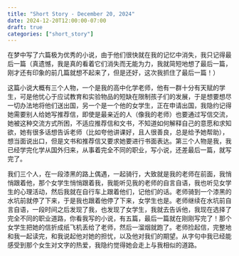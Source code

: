 ```yaml
---
title: "Short Story - December 20, 2024"
date: 2024-12-20T12:00:00-07:00
draft: true
categories: ["short_story"]
---
```

在梦中写了六篇极为优秀的小说，由于他们很快就在我的记忆中消失，我只记得最后一篇（真遗憾，我是真的看着它们消失而无能为力，我就简短地想了最后一篇，刚才还有印象的前几篇就想不起来了，但是还好，这次我抓住了最后一篇！）

这篇小说大概有三个人物，一个是我的高中化学老师，他有一群十分有天赋的学生，可是他忧心于应试教育和实验物品的短缺在限制孩子们的发展，于是想要想尽一切办法地将他们送出国，另一个是一个他的女学生，正在申请出国，我隐约记得她需要别人给她写推荐信，即使是最亲近的人（像我的老师）也要通过写信交流，她被这种交流方式所困，不适应推荐信和文书，不知道如何解释自己的意愿和求知欲，她有很多话想告诉老师（比如夸他讲课好，且人很善良，总是给予她帮助），想当面说出口，但是文书和推荐信又要求她要进行书面表达。第三个人物是我，我已经学完化学从国外归来，从事着完全不同的职业，写小说，还差最后一篇，就写完了。

我们三个人，在一段漆黑的路上偶遇，一起骑行，大致就是我的老师在前面，我悄悄跟着他，那个女学生悄悄跟着我，我能听见我的老师的自言自语，我也听见女学生的心理活动，然后我就在自行车上跟着他们，记他们的话。老师骑到一个漆黑的水坑前就停了下来，于是我也跟着他停了下来，女学生也是。老师继续在水坑前自言自语，一段时间之后发现了我，也发现了女学生，我就去告诉他，我现在选择了完全不同的职业道路，你看我写的小说，有五篇，最后一篇就在刚刚写完了！那个女学生把她的信折成纸飞机丢给了老师，然后一溜烟就跑了。老师捡起信，完整地和我一起读完，和我说起他对她的担忧，以及他对我们的期望。从字句中我已经能感受到那个女生对文字的热爱，我隐约觉得她会走上与我相似的道路。